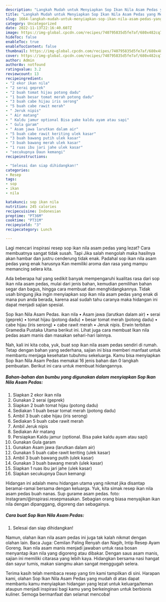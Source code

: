 ```yaml
---
description: "Langkah Mudah untuk Menyiapkan Sop Ikan Nila Asam Pedas yang Menggugah Selera"
title: "Langkah Mudah untuk Menyiapkan Sop Ikan Nila Asam Pedas yang Menggugah Selera"
slug: 1664-langkah-mudah-untuk-menyiapkan-sop-ikan-nila-asam-pedas-yang-menggugah-selera
category: Uncategorized
date: 2022-11-13T22:16:40.607Z
image: https://img-global.cpcdn.com/recipes/740795835d5fe7af/680x482cq70/sop-ikan-nila-asam-pedas-foto-resep-utama.jpg
hideToc: false
enableToc: true
enableTocContent: false
thumbnail: https://img-global.cpcdn.com/recipes/740795835d5fe7af/680x482cq70/sop-ikan-nila-asam-pedas-foto-resep-utama.jpg
cover: https://img-global.cpcdn.com/recipes/740795835d5fe7af/680x482cq70/sop-ikan-nila-asam-pedas-foto-resep-utama.jpg
author: Admin
authorAv: notfound
ratingvalue: 3.2
reviewcount: 13
recipeingredient:
- "2 ekor ikan nila"
- "2 serai geprek"
- "2 buah tomat hijau potong dadu"
- "1 buah besar tomat merah potong dadu"
- "3 buah cabe hijau iris serong"
- "5 buah cabe rawit merah"
- " Jeruk nipis"
- " Air matang"
- " Kaldu jamur optional Bisa pake kaldu ayam atau sapi"
- " Gula garam"
- " Asam jawa larutkan dalam air"
- "5 buah cabe rawit keriting ulek kasar"
- "3 buah bawang putih ulek kasar"
- "3 buah bawang merah ulek kasar"
- "1 ruas ibu jari jahe ulek kasar"
- "secukupnya Daun kemangi"
recipeinstructions:

- "Selesai dan siap dihidangkan!"
categories:
- Resep
tags:
- sop
- ikan
- nila

katakunci: sop ikan nila 
nutrition: 245 calories
recipecuisine: Indonesian
preptime: "PT36M"
cooktime: "PT31M"
recipeyield: "3"
recipecategory: Lunch

---
```



Lagi mencari inspirasi resep sop ikan nila asam pedas yang lezat? Cara membuatnya sangat tidak susah. Tapi Jika salah mengolah maka hasilnya akan hambar dan justru cenderung tidak enak. Padahal sop ikan nila asam pedas yang enak harusnya Kan memiliki aroma dan rasa yang mampu memancing selera kita.


Ada beberapa hal yang sedikit banyak mempengaruhi kualitas rasa dari sop ikan nila asam pedas, mulai dari jenis bahan, kemudian pemilihan bahan segar dan bagus, hingga cara membuat dan menghidangkannya. Tidak usah bingung jika ingin menyiapkan sop ikan nila asam pedas yang enak di mana pun anda berada, karena asal sudah tahu caranya maka hidangan ini dapat menjadi sajian spesial.

Sop Ikan Nila Asam Pedas. ikan nila • Asam jawa (larutkan dalam air) • serai (geprek) • tomat hijau (potong dadu) • besar tomat merah (potong dadu) • cabe hijau (iris serong) • cabe rawit merah • Jeruk nipis. Erwin terbitan Gramedia Pustaka Utama berikut ini. Lihat juga cara membuat Ikan nila pedas asam manis dan masakan sehari-hari lainnya.


Nah, kali ini kita coba, yuk, buat sop ikan nila asam pedas sendiri di rumah. Tetap dengan bahan yang sederhana, sajian ini bisa memberi manfaat untuk membantu menjaga kesehatan tubuhmu sekeluarga. Kamu bisa menyiapkan Sop Ikan Nila Asam Pedas memakai 16 jenis bahan dan 0 langkah pembuatan. Berikut ini cara untuk membuat hidangannya.

<!--inarticleads1-->

##### Bahan-bahan dan bumbu yang digunakan dalam menyiapkan Sop Ikan Nila Asam Pedas:

1. Siapkan 2 ekor ikan nila
1. Gunakan 2 serai (geprek)
1. Siapkan 2 buah tomat hijau (potong dadu)
1. Sediakan 1 buah besar tomat merah (potong dadu)
1. Ambil 3 buah cabe hijau (iris serong)
1. Sediakan 5 buah cabe rawit merah
1. Ambil  Jeruk nipis
1. Sediakan  Air matang
1. Persiapkan  Kaldu jamur (optional. Bisa pake kaldu ayam atau sapi)
1. Gunakan  Gula garam
1. Gunakan  Asam jawa (larutkan dalam air)
1. Gunakan 5 buah cabe rawit keriting (ulek kasar)
1. Ambil 3 buah bawang putih (ulek kasar)
1. Gunakan 3 buah bawang merah (ulek kasar)
1. Siapkan 1 ruas ibu jari jahe (ulek kasar)
1. Siapkan secukupnya Daun kemangi


Hidangan ini adalah menu hidangan utama yang nikmat jika disantap beramai-ramai bersama dengan keluarga. Yuk, kita simak resep ikan nila asam pedas buah nanas. Sup gurame asam pedas. foto: Instagram/@inspirasi.resepmasakan. Sebagian orang biasa menyajikan ikan nila dengan dipanggang, digoreng dan sebagainya. 

<!--inarticleads2-->

##### Cara buat Sop Ikan Nila Asam Pedas:


1. Selesai dan siap dihidangkan!

Namun, olahan ikan nila asam pedas ini juga tak kalah nikmat dengan olahan lain. Baca Juga: Cemilan Paling Renyah dan Nagih, Intip Resep Ayam Goreng. Ikan nila asam manis menjadi jawaban untuk rasa bosan menyantap ikan nila yang digoreng atau dibakar. Dengan saus asam manis, sajian ini memiliki citarasa yang lebih kaya. Hidangkan bersama nasi hangat dan sayur tumis, makan siangmu akan sangat menggugah selera. 

Terima kasih telah membaca resep yang tim kami tampilkan di sini. Harapan kami, olahan Sop Ikan Nila Asam Pedas yang mudah di atas dapat membantu kamu menyiapkan hidangan yang lezat untuk keluarga/teman ataupun menjadi inspirasi bagi kamu yang berkeinginan untuk berbisnis kuliner. Semoga bermanfaat dan selamat mencoba!
